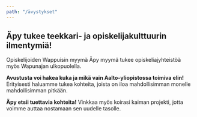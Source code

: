 ```yaml
---
path: "/ävystykset"
---
```


## Äpy tukee teekkari- ja opiskelijakulttuurin ilmentymiä!

Opiskelijoiden Wappuisin myymä Äpy myymä tukee opiskeliajyhteistöä myös Wapunajan ulkopuolella.

**Avustusta voi hakea kuka ja mikä vain Aalto-yliopistossa toimiva elin!** Erityisesti haluamme tukea kohteita, joista on iloa mahdollisimman monelle mahdollisimman pitkään.

**Äpy etsii tuettavia kohteita!** Vinkkaa myös koirasi kaiman projekti, jotta voimme auttaa nostamaan sen uudelle tasolle.
